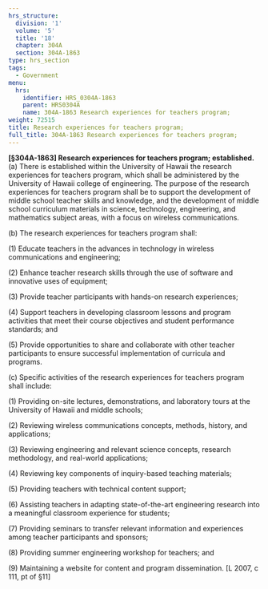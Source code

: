 ```yaml
---
hrs_structure:
  division: '1'
  volume: '5'
  title: '18'
  chapter: 304A
  section: 304A-1863
type: hrs_section
tags:
  - Government
menu:
  hrs:
    identifier: HRS_0304A-1863
    parent: HRS0304A
    name: 304A-1863 Research experiences for teachers program;
weight: 72515
title: Research experiences for teachers program;
full_title: 304A-1863 Research experiences for teachers program;
---
```

**[§304A-1863] Research experiences for teachers program; established.** (a) There is established within the University of Hawaii the research experiences for teachers program, which shall be administered by the University of Hawaii college of engineering. The purpose of the research experiences for teachers program shall be to support the development of middle school teacher skills and knowledge, and the development of middle school curriculum materials in science, technology, engineering, and mathematics subject areas, with a focus on wireless communications.

(b) The research experiences for teachers program shall:

(1) Educate teachers in the advances in technology in wireless communications and engineering;

(2) Enhance teacher research skills through the use of software and innovative uses of equipment;

(3) Provide teacher participants with hands-on research experiences;

(4) Support teachers in developing classroom lessons and program activities that meet their course objectives and student performance standards; and

(5) Provide opportunities to share and collaborate with other teacher participants to ensure successful implementation of curricula and programs.

(c) Specific activities of the research experiences for teachers program shall include:

(1) Providing on-site lectures, demonstrations, and laboratory tours at the University of Hawaii and middle schools;

(2) Reviewing wireless communications concepts, methods, history, and applications;

(3) Reviewing engineering and relevant science concepts, research methodology, and real-world applications;

(4) Reviewing key components of inquiry-based teaching materials;

(5) Providing teachers with technical content support;

(6) Assisting teachers in adapting state-of-the-art engineering research into a meaningful classroom experience for students;

(7) Providing seminars to transfer relevant information and experiences among teacher participants and sponsors;

(8) Providing summer engineering workshop for teachers; and

(9) Maintaining a website for content and program dissemination. [L 2007, c 111, pt of §11]